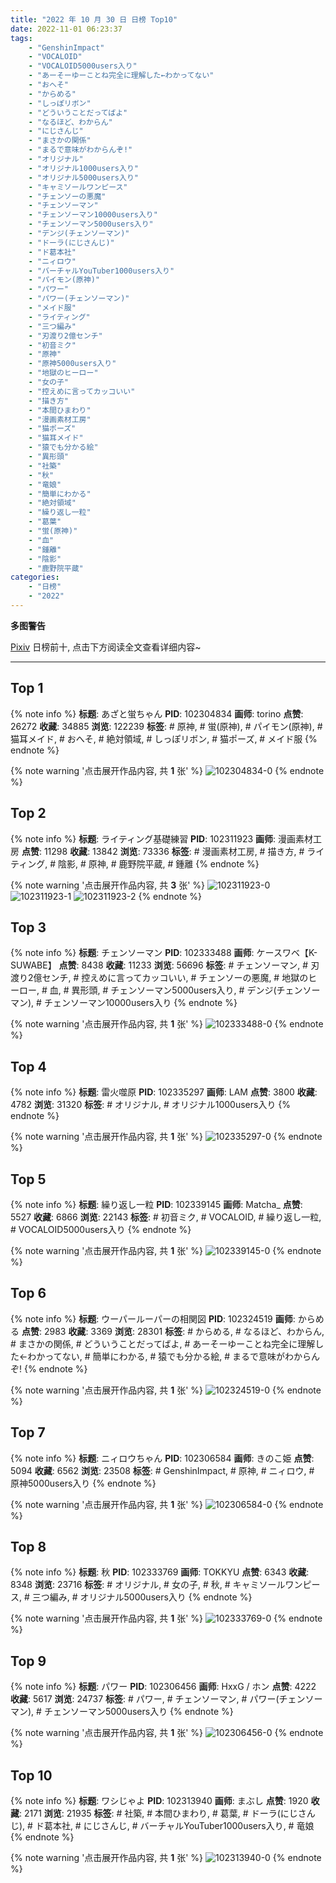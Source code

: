 ```yaml
---
title: "2022 年 10 月 30 日 日榜 Top10"
date: 2022-11-01 06:23:37
tags:
    - "GenshinImpact"
    - "VOCALOID"
    - "VOCALOID5000users入り"
    - "あーそーゆーことね完全に理解した←わかってない"
    - "おへそ"
    - "からめる"
    - "しっぽリボン"
    - "どういうことだってばよ"
    - "なるほど、わからん"
    - "にじさんじ"
    - "まさかの関係"
    - "まるで意味がわからんぞ!"
    - "オリジナル"
    - "オリジナル1000users入り"
    - "オリジナル5000users入り"
    - "キャミソールワンピース"
    - "チェンソーの悪魔"
    - "チェンソーマン"
    - "チェンソーマン10000users入り"
    - "チェンソーマン5000users入り"
    - "デンジ(チェンソーマン)"
    - "ドーラ(にじさんじ)"
    - "ド葛本社"
    - "ニィロウ"
    - "バーチャルYouTuber1000users入り"
    - "パイモン(原神)"
    - "パワー"
    - "パワー(チェンソーマン)"
    - "メイド服"
    - "ライティング"
    - "三つ編み"
    - "刃渡り2億センチ"
    - "初音ミク"
    - "原神"
    - "原神5000users入り"
    - "地獄のヒーロー"
    - "女の子"
    - "控えめに言ってカッコいい"
    - "描き方"
    - "本間ひまわり"
    - "漫画素材工房"
    - "猫ポーズ"
    - "猫耳メイド"
    - "猿でも分かる絵"
    - "異形頭"
    - "社築"
    - "秋"
    - "竜娘"
    - "簡単にわかる"
    - "絶対領域"
    - "繰り返し一粒"
    - "葛葉"
    - "蛍(原神)"
    - "血"
    - "鍾離"
    - "陰影"
    - "鹿野院平蔵"
categories:
    - "日榜"
    - "2022"
---
```


<i class="fa fa-triangle-exclamation"></i>**多图警告**<i class="fa fa-triangle-exclamation"></i>

[Pixiv](https://www.pixiv.net/) 日榜前十, 点击下方阅读全文查看详细内容~

<!-- more -->

---

## Top 1

{% note info %}
**标题**: あざと蛍ちゃん
**PID**: 102304834 **画师**: torino
**点赞**: 26272 **收藏**: 34885 **浏览**: 122239
**标签**: # 原神, # 蛍(原神), # パイモン(原神), # 猫耳メイド, # おへそ, # 絶対領域, # しっぽリボン, # 猫ポーズ, # メイド服
{% endnote %}

{% note warning '点击展开作品内容, 共 **1** 张' %}
![102304834-0](https://i.pixiv.re/img-original/img/2022/10/29/00/00/07/102304834_p0.jpg)
{% endnote %}

## Top 2

{% note info %}
**标题**: ライティング基礎練習
**PID**: 102311923 **画师**: 漫画素材工房
**点赞**: 11298 **收藏**: 13842 **浏览**: 73336
**标签**: # 漫画素材工房, # 描き方, # ライティング, # 陰影, # 原神, # 鹿野院平蔵, # 鍾離
{% endnote %}

{% note warning '点击展开作品内容, 共 **3** 张' %}
![102311923-0](https://i.pixiv.re/img-original/img/2022/10/29/08/00/02/102311923_p0.jpg)
![102311923-1](https://i.pixiv.re/img-original/img/2022/10/29/08/00/02/102311923_p1.jpg)
![102311923-2](https://i.pixiv.re/img-original/img/2022/10/29/08/00/02/102311923_p2.jpg)
{% endnote %}

## Top 3

{% note info %}
**标题**: チェンソーマン
**PID**: 102333488 **画师**: ケースワベ【K-SUWABE】
**点赞**: 8438 **收藏**: 11233 **浏览**: 56696
**标签**: # チェンソーマン, # 刃渡り2億センチ, # 控えめに言ってカッコいい, # チェンソーの悪魔, # 地獄のヒーロー, # 血, # 異形頭, # チェンソーマン5000users入り, # デンジ(チェンソーマン), # チェンソーマン10000users入り
{% endnote %}

{% note warning '点击展开作品内容, 共 **1** 张' %}
![102333488-0](https://i.pixiv.re/img-original/img/2022/10/30/00/00/13/102333488_p0.jpg)
{% endnote %}

## Top 4

{% note info %}
**标题**: 雷火噬原
**PID**: 102335297 **画师**: LAM
**点赞**: 3800 **收藏**: 4782 **浏览**: 31320
**标签**: # オリジナル, # オリジナル1000users入り
{% endnote %}

{% note warning '点击展开作品内容, 共 **1** 张' %}
![102335297-0](https://i.pixiv.re/img-original/img/2022/10/30/00/45/09/102335297_p0.jpg)
{% endnote %}

## Top 5

{% note info %}
**标题**: 繰り返し一粒
**PID**: 102339145 **画师**: Matcha_
**点赞**: 5527 **收藏**: 6866 **浏览**: 22143
**标签**: # 初音ミク, # VOCALOID, # 繰り返し一粒, # VOCALOID5000users入り
{% endnote %}

{% note warning '点击展开作品内容, 共 **1** 张' %}
![102339145-0](https://i.pixiv.re/img-original/img/2022/10/30/03/51/32/102339145_p0.jpg)
{% endnote %}

## Top 6

{% note info %}
**标题**: ウーパールーパーの相関図
**PID**: 102324519 **画师**: からめる
**点赞**: 2983 **收藏**: 3369 **浏览**: 28301
**标签**: # からめる, # なるほど、わからん, # まさかの関係, # どういうことだってばよ, # あーそーゆーことね完全に理解した←わかってない, # 簡単にわかる, # 猿でも分かる絵, # まるで意味がわからんぞ!
{% endnote %}

{% note warning '点击展开作品内容, 共 **1** 张' %}
![102324519-0](https://i.pixiv.re/img-original/img/2022/10/29/19/09/15/102324519_p0.png)
{% endnote %}

## Top 7

{% note info %}
**标题**: ニィロウちゃん
**PID**: 102306584 **画师**: きのこ姫
**点赞**: 5094 **收藏**: 6562 **浏览**: 23508
**标签**: # GenshinImpact, # 原神, # ニィロウ, # 原神5000users入り
{% endnote %}

{% note warning '点击展开作品内容, 共 **1** 张' %}
![102306584-0](https://i.pixiv.re/img-original/img/2022/10/29/00/48/41/102306584_p0.jpg)
{% endnote %}

## Top 8

{% note info %}
**标题**: 秋
**PID**: 102333769 **画师**: TOKKYU
**点赞**: 6343 **收藏**: 8348 **浏览**: 23716
**标签**: # オリジナル, # 女の子, # 秋, # キャミソールワンピース, # 三つ編み, # オリジナル5000users入り
{% endnote %}

{% note warning '点击展开作品内容, 共 **1** 张' %}
![102333769-0](https://i.pixiv.re/img-original/img/2022/10/30/00/03/05/102333769_p0.jpg)
{% endnote %}

## Top 9

{% note info %}
**标题**: パワー
**PID**: 102306456 **画师**: HxxG / ホン
**点赞**: 4222 **收藏**: 5617 **浏览**: 24737
**标签**: # パワー, # チェンソーマン, # パワー(チェンソーマン), # チェンソーマン5000users入り
{% endnote %}

{% note warning '点击展开作品内容, 共 **1** 张' %}
![102306456-0](https://i.pixiv.re/img-original/img/2022/10/29/00/44/20/102306456_p0.png)
{% endnote %}

## Top 10

{% note info %}
**标题**: ワシじゃよ
**PID**: 102313940 **画师**: まぶし
**点赞**: 1920 **收藏**: 2171 **浏览**: 21935
**标签**: # 社築, # 本間ひまわり, # 葛葉, # ドーラ(にじさんじ), # ド葛本社, # にじさんじ, # バーチャルYouTuber1000users入り, # 竜娘
{% endnote %}

{% note warning '点击展开作品内容, 共 **1** 张' %}
![102313940-0](https://i.pixiv.re/img-original/img/2022/10/29/10/19/35/102313940_p0.jpg)
{% endnote %}

